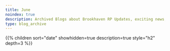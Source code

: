 ```yaml
---
title: June
noindex: true
description: Archived Blogs about Brookhaven RP Updates, exciting news, and new findings
type: blog_archive
---
```




{{% children sort="date" showhidden=true description=true style="h2"  depth=3 %}}
